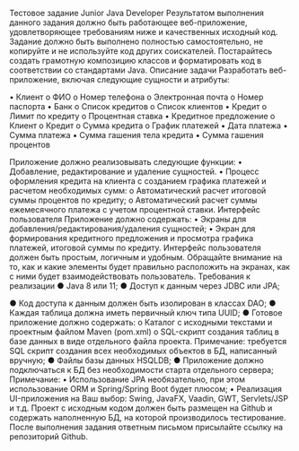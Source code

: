 Тестовое задание Junior Java Developer
Результатом выполнения данного задания должно быть работающее веб-приложение,
удовлетворяющее требованиям ниже и качественных исходный код.
Задание должно быть выполнено полностью самостоятельно, не копируйте и не используйте
код других соискателей. Постарайтесь создать грамотную композицию классов и форматировать
код в соответствии со стандартами Java.
Описание задачи
Разработать веб-приложение, включая следующие сущности и атрибуты:

• Клиент
o ФИО
o Номер телефона
o Электронная почта
o Номер паспорта
• Банк
o Список кредитов
o Список клиентов
• Кредит
o Лимит по кредиту
o Процентная ставка
• Кредитное предложение
o Клиент
o Кредит
o Сумма кредита
o График платежей
▪ Дата платежа
▪ Сумма платежа
▪ Сумма гашения тела кредита
▪ Сумма гашения процентов

Приложение должно реализовывать следующие функции:
• Добавление, редактирование и удаление сущностей.
• Процесс оформления кредита на клиента с созданием графика платежей и расчетом
необходимых сумм:
o Автоматический расчет итоговой суммы процентов по кредиту;
o Автоматический расчет суммы ежемесячного платежа с учетом процентной
ставки.
Интерфейс пользователя
Приложение должно содержать:
• Экраны для добавления/редактирования/удаления сущностей;
• Экран для формирования кредитного предложения и просмотра графика платежей,
итоговой суммы по кредиту.
Интерфейс пользователя должен быть простым, логичным и удобным. Обращайте внимание
на то, как и какие элементы будет правильно расположить на экранах, как с ними будет
взаимодействовать пользователь.
Требования к реализации
● Java 8 или 11;
● Доступ к данным через JDBC или JPA;

● Код доступа к данным должен быть изолирован в классах DAO;
● Каждая таблица должна иметь первичный ключ типа UUID;
● Готовое приложение должно содержать:
o Каталог с исходными текстами и проектным файлом Maven (pom.xml)
o SQL-скрипт создания таблиц в базе данных в виде отдельного файла проекта.
Примечание: требуется SQL скрипт создания всех необходимых объектов в БД,
написанный вручную;
● Файлы базы данных HSQLDB;
● Приложение должно подключаться к БД без необходимости старта отдельного
сервера;
Примечание:
• Использование JPA необязательно, при этом использование ORM и Spring/Spring Boot
будет плюсом;
• Реализация UI-приложения на Ваш выбор: Swing, JavaFX, Vaadin, GWT, Servlets/JSP и т.д.
Проект с исходным кодом должен быть размещен на Github и содержать наполненную БД,
на которой производилось тестирование. После выполнения задания ответным письмом
присылайте ссылку на репозиторий Github.

